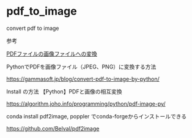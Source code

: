 # pdf_to_image
convert pdf to image

参考

[PDFファイルの画像ファイルへの変換](https://qiita.com/Gyutan/items/5e62420cc8f6bb106bed)

PythonでPDFを画像ファイル（JPEG、PNG）に変換する方法

https://gammasoft.jp/blog/convert-pdf-to-image-by-python/

Install の方法
【Python】PDFと画像の相互変換

https://algorithm.joho.info/programming/python/pdf-image-py/

conda install pdf2image, poppler 
でconda-forgeからインストールできる

https://github.com/Belval/pdf2image
